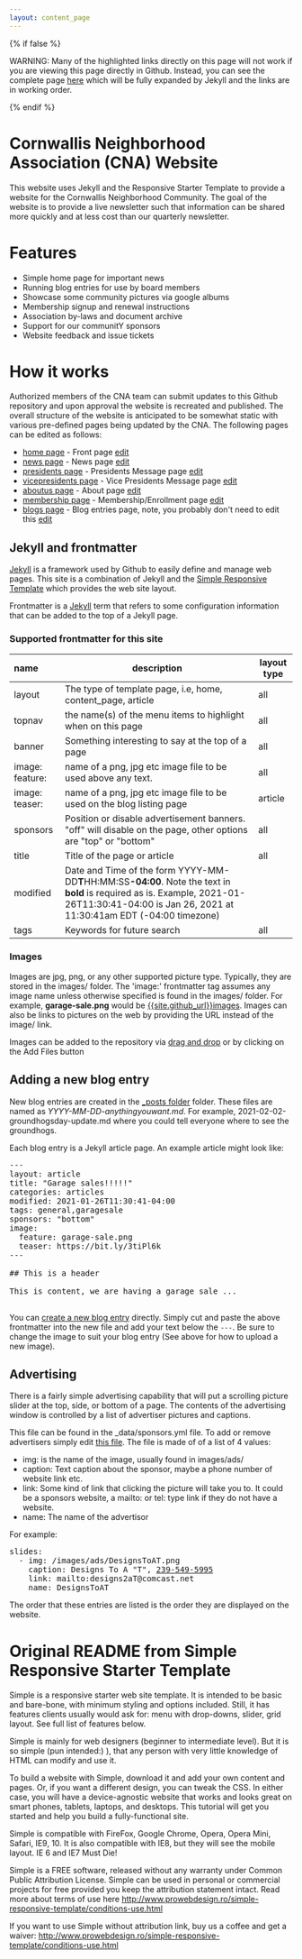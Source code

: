 ```yaml
---
layout: content_page
---
```


{% if false %}

WARNING: Many of the highlighted links directly on this page will not work if you are viewing this page directly in Github. Instead,
you can see the complete page [here](https://fcassirer.github.io/cw_website/README/index.html) which will be fully expanded by Jekyll and the links are in working order.

{% endif %}

# Cornwallis Neighborhood Association (CNA) Website

This website uses Jekyll and the Responsive Starter Template to provide a website for the Cornwallis Neighborhood Community.  The goal of the website is to provide a live newsletter such that information can be shared more quickly and at less cost than our quarterly newsletter.

# Features

* Simple home page for important news
* Running blog entries for use by board members
* Showcase some community pictures via google albums
* Membership signup and renewal instructions
* Association by-laws and document archive
* Support for our communitY sponsors
* Website feedback and issue tickets

# How it works

Authorized members of the CNA team can submit updates to this Github repository and upon approval the website is recreated and published.  The overall structure of the website is anticipated to be somewhat static with various pre-defined pages being updated by the CNA.  The following pages can be edited as follows:

* [home page]({{site.github_url}}/blob/pending/index.md) - Front page [edit]({{site.github_url}}/edit/pending/index.md)
* [news page]({{site.github_url}}/blob/pending/news.md) - News page [edit]({{site.github_url}}/edit/pending/news.md)
* [presidents page]({{site.github_url}}/blob/pending/presidents.md) - Presidents Message page [edit]({{site.github_url}}/edit/pending/presidents.md)
* [vicepresidents page]({{site.github_url}}/blob/pending/vicepresidents.md) - Vice Presidents Message  page [edit]({{site.github_url}}/edit/pending/vicepresidents.md)
* [aboutus page]({{site.github_url}}/blob/pending/aboutus.md) - About page [edit]({{site.github_url}}/edit/pending/aboutus.md)
* [membership page]({{site.github_url}}/blob/pending/membership.md) - Membership/Enrollment page [edit]({{site.github_url}}/edit/pending/membership.md)
* [blogs page]({{site.github_url}}/blob/pending/blogs.md) - Blog entries page, note, you probably don't need to edit this [edit]({{site.github_url}}/edit/pending/blogs.md)

## Jekyll and frontmatter

[Jekyll](https://jekyll.com) is a framework used by Github to easily define and manage web pages.  This site is a combination of Jekyll and the [Simple Responsive Template](http://www.prowebdesign.ro/simple-responsive-template/conditions-use.html) which provides the web site layout.

Frontmatter is a [Jekyll](https://jekyllrb.com/docs/front-matter/) term that refers to some configuration information that can be added to the top of a Jekyll page.

### Supported frontmatter for this site

|name | description | layout type |
|:----------|-------------|-------------|
|layout | The type of template page, i.e, home, content_page, article | all |
|topnav| the name(s) of the menu items to highlight when on this page| all |
|banner| Something interesting to say at the top of a page| all |
|image: feature: | name of a png, jpg etc image file to be used above any text.| all |
|image: teaser: | name of a png, jpg etc image file to be used on the blog listing page| article |
|sponsors| Position or disable advertisement banners.  "off" will disable on the page, other options are "top" or "bottom"| all |
|title| Title of the page or article | all |
|modified| Date and Time of the form YYYY-MM-DD<b>T</b>HH:MM:SS<b>-04:00</b>.  Note the text in <b>bold</b> is required as is.  Example, 2021-01-26T11:30:41-04:00 is Jan 26, 2021 at 11:30:41am EDT (-04:00 timezone) |
|tags| Keywords for future search| all |

### Images

Images are jpg, png, or any other supported picture type.  Typically, they are stored in the images/ folder.  The 'image:' frontmatter tag assumes any image name unless otherwise specified is found in the images/ folder.   For example, <b>garage-sale.png</b> would be [{{site.github_url}}images]({{site.github_url}}/tree/pending/images).  Images can also be links to pictures on the web by providing the URL instead of the image/ link.

Images can be added to the repository via [drag and drop]({{site.github_url}}/upload/pending/images) or by clicking on the Add Files button

## Adding a new blog entry

New blog entries are created in the [_posts folder]({{site.github_url}}/blob/pending/_posts) folder.  These files are named as
*YYYY-MM-DD-anythingyouwant.md*.  For example, 2021-02-02-groundhogsday-update.md where you could tell everyone where to see the groundhogs.

Each blog entry is a Jekyll article page.  An example article might look like:

<pre>
---
layout: article
title: "Garage sales!!!!!"
categories: articles
modified: 2021-01-26T11:30:41-04:00
tags: general,garagesale
sponsors: "bottom"
image:
  feature: garage-sale.png
  teaser: https://bit.ly/3tiPl6k
---

## This is a header

This is content, we are having a garage sale ...

</pre>

You can [create a new blog entry]({{site.github_url}}/new/pending/_posts) directly.  Simply cut and paste the above frontmatter into the new file and add your text below the `---`.  Be sure to change the image to suit your blog entry (See above for how to upload a new image).

## Advertising

There is a fairly simple advertising capability that will put a scrolling picture slider at the top, side, or bottom of a page.  The contents of the advertising window is controlled by a list of advertiser pictures and captions.

This file can be found in the _data/sponsors.yml file.  To add or remove advertisers simply edit [this file]({{site.github_url}}/blob/pending/_data/sponsors.yml).
The file is made of of a list of 4 values:

* img: is the name of the image, usually found in images/ads/
* caption: Text caption about the sponsor, maybe a phone number of website link etc.
* link: Some kind of link that clicking the picture will take you to.  It could be a sponsors website, a mailto: or tel: type link if they do not have a website.
* name: The name of the advertisor

For example:

<pre>
slides:
  - img: /images/ads/DesignsToAT.png
    caption: Designs To A "T", <a href="tel:239-549-5995">239-549-5995</a>
    link: mailto:designs2aT@comcast.net
    name: DesignsToAT
</pre>

The order that these entries are listed is the order they are displayed on the website.

# Original README from Simple Responsive Starter Template

Simple is a responsive starter web site template. It is intended to be basic and bare-bone, with minimum styling and options included. Still, it has features clients usually would ask for: menu with drop-downs, slider, grid layout. See full list of features below.

Simple is mainly for web designers (beginner to intermediate level). But it is so simple (pun intended:) ), that any person with very little knowledge of HTML can modify and use it.

To build a website with Simple, download it and add your own content and pages. Or, if you want a different design, you can tweak the CSS. In either case, you will have a device-agnostic website that works and looks great on smart phones, tablets, laptops, and desktops. This tutorial will get you started and help you build a fully-functional site.

Simple is compatible with FireFox, Google Chrome, Opera, Opera Mini, Safari, IE9, 10. It is also compatible with IE8, but they will see the mobile layout. IE 6 and IE7 Must Die!

Simple is a FREE software, released without any warranty under Common Public Attribution License. Simple can be used in personal or commercial projects for free provided you keep the attribution statement intact. Read more about terms of use here http://www.prowebdesign.ro/simple-responsive-template/conditions-use.html

If you want to use Simple without attribution link, buy us a coffee and get a waiver: http://www.prowebdesign.ro/simple-responsive-template/conditions-use.html
